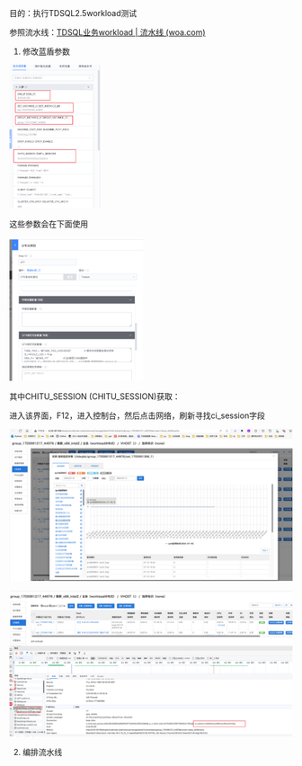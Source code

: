 目的：执行TDSQL2.5workload测试



参照流水线：[TDSQL业务workload | 流水线 (woa.com)](https://devops.woa.com/console/pipeline/zhiyan-kaynli/p-c20e7ec6f8e743408a5d9f52e7e65b76/history/history/76?page=1&pageSize=20)





1. 修改蓝盾参数



<img src="新建流水线.assets/image-20240718164306543.png" alt="image-20240718164306543" style="zoom:25%;" />

这些参数会在下面使用



<img src="新建流水线.assets/image-20240718164353402.png" alt="image-20240718164353402" style="zoom:25%;" />



其中CHITU_SESSION (CHITU_SESSION)获取：

进入该界面，F12，进入控制台，然后点击网络，刷新寻找ci_session字段

![image-20240718164449919](新建流水线.assets/image-20240718164449919.png)



![image-20240718164640945](新建流水线.assets/image-20240718164640945.png)





2. 编排流水线

   
